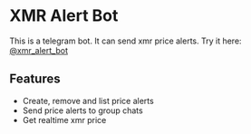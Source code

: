 # XMR Alert Bot

This is a telegram bot. It can send xmr price alerts.
Try it here: [@xmr_alert_bot](https://t.me/xmr_alert_bot)

## Features

* Create, remove and list price alerts
* Send price alerts to group chats  
* Get realtime xmr price
